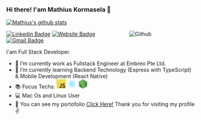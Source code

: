 ### Hi there! I'am Mathius Kormasela 👋

[![Mathius's github stats](https://github-readme-stats.vercel.app/api?username=mathiuskormasela12&count_private=true)](https://github.com/mathiuskormasela12)

<img width="35%" align="right" alt="Github" src="https://media.giphy.com/media/dWesBcTLavkZuG35MI/giphy.gif" />

[![Linkedin Badge](https://img.shields.io/badge/-Linkedin-blue?style=flat&logo=Linkedin&logoColor=white&link=https://www.linkedin.com/in/mathiuskormasela)](https://www.linkedin.com/in/mathiuskormasela/)
[![Website Badge](https://img.shields.io/badge/-Website-yellow?style=flat&logo=Google-Chrome&logoColor=white&link=https://mathius-kormasela.netlify.app)](https://mathiuskormasela.my.id)
[![Gmail Badge](https://img.shields.io/badge/-Mail-c14438?style=flat&logo=Gmail&logoColor=white&link=mailto:ridhomujizat@gmail.com)](mailto:mathiuskormasela12@gmail.com)

I'am Full Stack Developer. 
- 🔭 I’m currently work as Fullstack Engineer at Embreo Pte Ltd.
- 🌱 I’m currently learning Backend Technology (Express with TypeScript) & Mobile Development (React Native)
- :books: Focus Techs:  <img height="25" src="https://raw.githubusercontent.com/github/explore/80688e429a7d4ef2fca1e82350fe8e3517d3494d/topics/javascript/javascript.png"> <img height="25" 
src="https://raw.githubusercontent.com/github/explore/80688e429a7d4ef2fca1e82350fe8e3517d3494d/topics/react/react.png"> <img height="25" src="https://raw.githubusercontent.com/github/explore/80688e429a7d4ef2fca1e82350fe8e3517d3494d/topics/nodejs/nodejs.png">
- 💻 Mac Os and Linux User
- 🎲 You can see my portofolio [Click Here!](https://mathiuskormasela.my.id) 
Thank you for visiting my profile :v:
